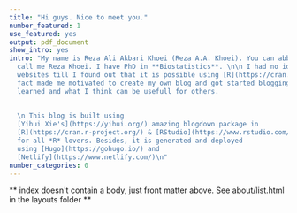 ```yaml
---
title: "Hi guys. Nice to meet you."
number_featured: 1
use_featured: yes
output: pdf_document
show_intro: yes
intro: "My name is Reza Ali Akbari Khoei (Reza A.A. Khoei). You can abbreviately
  call me Reza Khoei. I have PhD in **Biostatistics**. \n\n I had no idea about creating 
  websites till I found out that it is possible using [R](https://cran.r-project.org/). This
  fact made me motivated to create my own blog and got started blogging about what I've 
  learned and what I think can be usefull for others.
  
  
  \n This blog is built using 
  [Yihui Xie's](https://yihui.org/) amazing blogdown package in 
  [R](https://cran.r-project.org/) & [RStudio](https://www.rstudio.com/)
  for all *R* lovers. Besides, it is generated and deployed 
  using [Hugo](https://gohugo.io/) and 
  [Netlify](https://www.netlify.com/)\n"
number_categories: 0
---
```


\*\* index doesn't contain a body, just front matter above. See about/list.html in the layouts folder \*\*
